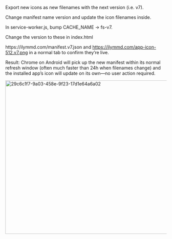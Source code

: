 Export new icons as new filenames with the next version (i.e. v7).

Change manifest name version and update the icon filenames inside.

In service-worker.js, bump CACHE_NAME → fs-v7.

Change the version to these in index.html
<link rel="manifest" href="manifest.
<link rel="manifest" href="/manifest.
<link rel="icon" type="image/png" sizes="32x32" href="/favicon-32x32.
<link rel="icon" type="image/png" sizes="96x96" href="/favicon-96x96.
<link rel="icon" href="/favicon.
<link rel="apple-touch-icon" sizes="180x180" href="/apple-touch-icon.
<link rel="icon" type="image/png" sizes="192x192" href="/web-app-manifest-192x192.
<link rel="icon" type="image/png" sizes="512x512" href="/web-app-manifest-512x512.

Deploy files.

Open https://ilymmd.com/manifest.v7.json and https://ilymmd.com/app-icon-512.v7.png in a normal tab to confirm they’re live.

Result: Chrome on Android will pick up the new manifest within its normal refresh window (often much faster than 24h when filenames change) and the installed app’s icon will update on its own—no user action required.


<img width="1979" height="480" alt="29c6c1f7-9a03-458e-9f23-17d1e64a6a02" src="https://github.com/user-attachments/assets/d02c95df-435e-4f6f-b991-79a4428d1248" />
